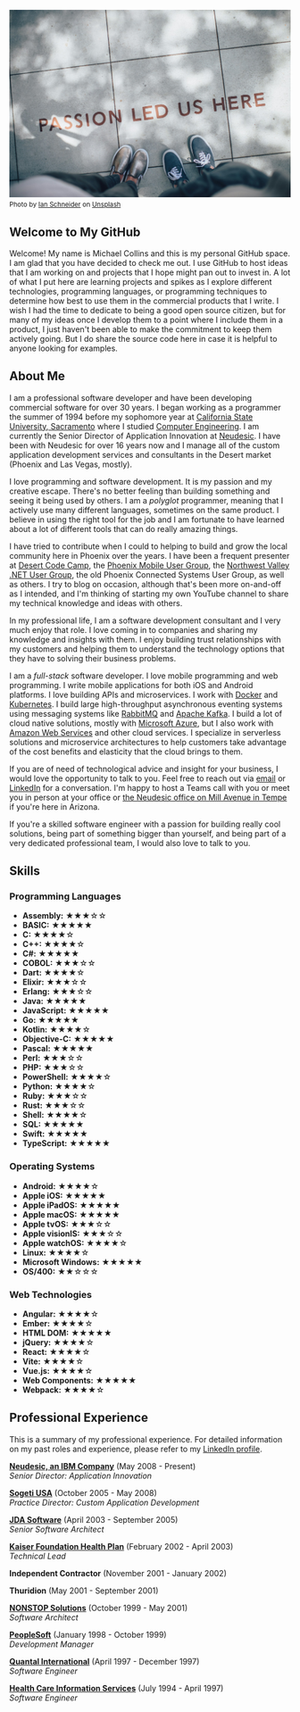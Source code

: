 ![Cover Image](cover.jpg "Passion Led Us Here picture")
<small>Photo by <a href="https://unsplash.com/@goian?utm_content=creditCopyText&utm_medium=referral&utm_source=unsplash">Ian Schneider</a> on <a href="https://unsplash.com/photos/two-person-standing-on-gray-tile-paving-TamMbr4okv4?utm_content=creditCopyText&utm_medium=referral&utm_source=unsplash">Unsplash</a></small>
  
## Welcome to My GitHub

Welcome! My name is Michael Collins and this is my personal GitHub space. I am glad that you have decided to check me out. I use GitHub to host ideas that I am working on and projects that I hope might pan out to invest in. A lot of what I put here are learning projects and spikes as I explore different technologies, programming languages, or programming techniques to determine how best to use them in the commercial products that I write. I wish I had the time to dedicate to being a good open source citizen, but for many of my ideas once I develop them to a point where I include them in a product, I just haven't been able to make the commitment to keep them actively going. But I do share the source code here in case it is helpful to anyone looking for examples.

## About Me

I am a professional software developer and have been developing commercial software for over 30 years. I began working as a programmer the summer of 1994 before my sophomore year at [California State University, Sacramento](https://www.csus.edu) where I studied [Computer Engineering](https://www.csus.edu/college/engineering-computer-science/computer-engineering/). I am currently the Senior Director of Application Innovation at [Neudesic](https://www.neudesic.com). I have been with Neudesic for over 16 years now and I manage all of the custom application development services and consultants in the Desert market (Phoenix and Las Vegas, mostly).

I love programming and software development. It is my passion and my creative escape. There's no better feeling than building something and seeing it being used by others. I am a _polyglot_ programmer, meaning that I actively use many different languages, sometimes on the same product. I believe in using the right tool for the job and I am fortunate to have learned about a lot of different tools that can do really amazing things.

I have tried to contribute when I could to helping to build and grow the local community here in Phoenix over the years. I have been a frequent presenter at [Desert Code Camp](https://www.desertcodecamp.com/about), the [Phoenix Mobile User Group](https://www.meetup.com/phoenix-mobile-user-group/?msockid=109ae7ed6f356aab2966f3936ec06b5e), the [Northwest Valley .NET User Group](https://www.meetup.com/nwvdnug/?msockid=109ae7ed6f356aab2966f3936ec06b5e), the old Phoenix Connected Systems User Group, as well as others. I try to blog on occasion, although that's been more on-and-off as I intended, and I'm thinking of starting my own YouTube channel to share my technical knowledge and ideas with others.

In my professional life, I am a software development consultant and I very much enjoy that role. I love coming in to companies and sharing my knowledge and insights with them. I enjoy building trust relationships with my customers and helping them to understand the technology options that they have to solving their business problems.

I am a _full-stack_ software developer. I love mobile programming and web programming. I write mobile applications for both iOS and Android platforms. I love building APIs and microservices. I work with [Docker](https://www.docker.com) and [Kubernetes](https://kubernetes.io). I build large high-throughput asynchronous eventing systems using messaging systems like [RabbitMQ](https://www.rabbitmq.com) and [Apache Kafka](https://kafka.apache.org). I build a lot of cloud native solutions, mostly with [Microsoft Azure](https://azure.microsoft.com), but I also work with [Amazon Web Services](https://aws.amazon.com) and other cloud services. I specialize in serverless solutions and microservice architectures to help customers take advantage of the cost benefits and elasticity that the cloud brings to them.

If you are of need of technological advice and insight for your business, I would love the opportunity to talk to you. Feel free to reach out via [email](mailto:michael.collins@neudesic.com) or [LinkedIn](https://www.linkedin.com/in/michaelfcollins3/) for a conversation. I'm happy to host a Teams call with you or meet you in person at your office or [the Neudesic office on Mill Avenue in Tempe](https://maps.app.goo.gl/5bePWEcxPzDP3Yrc8) if you're here in Arizona.

If you're a skilled software engineer with a passion for building really cool solutions, being part of something bigger than yourself, and being part of a very dedicated professional team, I would also love to talk to you.

## Skills


### Programming Languages

- __Assembly:__ ★★★☆☆
- __BASIC:__ ★★★★★
- __C:__ ★★★★☆
- __C&#43;&#43;:__ ★★★★☆
- __C#:__ ★★★★★
- __COBOL:__ ★★★☆☆
- __Dart:__ ★★★★☆
- __Elixir:__ ★★★☆☆
- __Erlang:__ ★★★☆☆
- __Java:__ ★★★★★
- __JavaScript:__ ★★★★★
- __Go:__ ★★★★★
- __Kotlin:__ ★★★★☆
- __Objective-C:__ ★★★★★
- __Pascal:__ ★★★★★
- __Perl:__ ★★★☆☆
- __PHP:__ ★★★☆☆
- __PowerShell:__ ★★★★☆
- __Python:__ ★★★★☆
- __Ruby:__ ★★★☆☆
- __Rust:__ ★★★☆☆
- __Shell:__ ★★★★☆
- __SQL:__ ★★★★★
- __Swift:__ ★★★★★
- __TypeScript:__ ★★★★★

### Operating Systems

- __Android:__ ★★★★☆
- __Apple iOS:__ ★★★★★
- __Apple iPadOS:__ ★★★★★
- __Apple macOS:__ ★★★★★
- __Apple tvOS:__ ★★★☆☆
- __Apple visionIS:__ ★★★☆☆
- __Apple watchOS:__ ★★★★☆
- __Linux:__ ★★★★☆
- __Microsoft Windows:__ ★★★★★
- __OS/400:__ ★★☆☆☆

### Web Technologies

- __Angular:__ ★★★★☆
- __Ember:__ ★★★★☆
- __HTML DOM:__ ★★★★★
- __jQuery:__ ★★★★☆
- __React:__ ★★★★☆
- __Vite:__ ★★★★☆
- __Vue.js:__ ★★★★☆
- __Web Components:__ ★★★★★
- __Webpack:__ ★★★★☆


## Professional Experience

This is a summary of my professional experience. For detailed information on my past roles and experience, please refer to my [LinkedIn profile](https://www.linkedin.com/in/michaelfcollins3/).

[__Neudesic, an IBM Company__](https://www.neudesic.com) (May 2008 - Present)\
_Senior Director: Application Innovation_

[__Sogeti USA__](https://www.us.sogeti.com/) (October 2005 - May 2008)\
_Practice Director: Custom Application Development_

[__JDA Software__](https://blueyonder.com) (April 2003 - September 2005)\
_Senior Software Architect_

[__Kaiser Foundation Health Plan__](https://www.kaiserpermanente.org) (February 2002 - April 2003)\
_Technical Lead_

__Independent Contractor__ (November 2001 - January 2002)

__Thuridion__ (May 2001 - September 2001)

[__NONSTOP Solutions__](https://www.manh.com) (October 1999 - May 2001)\
_Software Architect_

[__PeopleSoft__](https://www.oracle.com/applications/peoplesoft/) (January 1998 - October 1999)\
_Development Manager_

[__Quantal International__](https://www.linkedin.com/company/quantal-international/) (April 1997 - December 1997)\
_Software Engineer_

[__Health Care Information Services__](https://www.lww.com) (July 1994 - April 1997)\
_Software Engineer_
